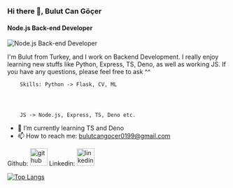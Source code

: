 ### Hi there 👋, Bulut Can Göçer
#### Node.js Back-end Developer
![Node.js Back-end Developer](https://media.licdn.com/dms/image/D4D16AQEQb4PUsM5IMg/profile-displaybackgroundimage-shrink_350_1400/0/1674320818650?e=1681344000&v=beta&t=oRqRmxdo7cMSwriy_ttvRjmL8zzLkGthypTWFpCP9aM)

I'm Bulut from Turkey, and I work on Backend Development. I really enjoy learning new stuffs like Python, Express, TS, Deno, as well as working JS. If you have any questions, please feel free to ask ^^ 




        Skills: Python -> Flask, CV, ML




        JS -> Node.js, Express, TS, Deno etc.

- 🌱 I’m currently learning TS and Deno 
- 📫 How to reach me: bulutcangocer0199@gmail.com 


Github: [<img src='https://cdn.jsdelivr.net/npm/simple-icons@3.0.1/icons/github.svg' alt='github' height='40'>](https://github.com/bulutcan99) 
Linkedin: [<img src='https://cdn.jsdelivr.net/npm/simple-icons@3.0.1/icons/linkedin.svg' alt='linkedin' height='40'>](https://www.linkedin.com/in/bulut-can-göçer-a92332263/)  

[![Top Langs](https://github-readme-stats.vercel.app/api/top-langs/?username=bulutcan99)](https://github.com/anuraghazra/github-readme-stats)



